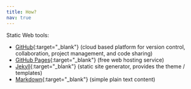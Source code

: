 ```yaml
---
title: How?
nav: true
---
```


Static Web tools:

- [GitHub](https://github.com/){:target="_blank"} (cloud based platform for version control, collaboration, project management, and code sharing)
- [GitHub Pages](https://pages.github.com/){:target="_blank"} (free web hosting service)
- [Jekyll](https://jekyllrb.com/){:target="_blank"} (static site generator, provides the theme / templates)
- [Markdown](https://daringfireball.net/projects/markdown/){:target="_blank"} (simple plain text content)